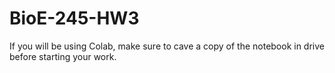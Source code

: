 # BioE-245-HW3

If you will be using Colab, make sure to cave a copy of the notebook in drive before starting your work.
